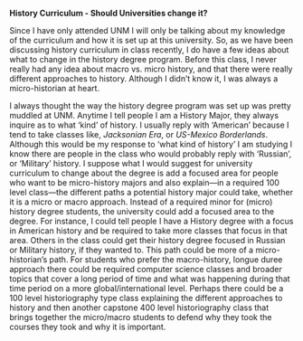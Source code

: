 __History Curriculum - Should Universities change it?__

Since I have only attended UNM I will only be talking about my knowledge of the curriculum and how it is set up at this university.  So, as we have been discussing history curriculum in class recently, I do have a few ideas about what to change in the history degree program. Before this class, I never really had any idea about macro vs. micro history, and that there were really different approaches to history. Although I didn’t know it, I was always a micro-historian at heart. 

I always thought the way the history degree program was set up was pretty muddled at UNM. Anytime I tell people I am a History Major, they always inquire as to what ‘kind’ of history. I usually reply with ‘American’ because I tend to take classes like, *Jacksonian Era*, or *US-Mexico Borderlands*. Although this would be my response to ‘what kind of history’ I am studying I know there are people in the class who would probably reply with ‘Russian’, or ‘Military’ history. 
I suppose what I would suggest for university curriculum to change about the degree is add a focused area for people who want to be micro-history majors and also explain—in a required 100 level class—the different paths a potential history major could take, whether it is a micro or macro approach. Instead of a required minor for (micro) history degree students, the university could add a focused area to the degree. For instance, I could tell people I have a History degree with a focus in American history and be required to take more classes that focus in that area. Others in the class could get their history degree focused in Russian or Military history, if they wanted to. This path could be more of a micro-historian’s path. For students who prefer the macro-history, longue duree approach there could be required computer science classes and broader topics that cover a long period of time and what was happening during that time period on a more global/international level. Perhaps there could be a 100 level historiography type class explaining the different approaches to history and then another capstone 400 level historiography class that brings together the micro/macro students to defend why they took the courses they took and why it is important. 
